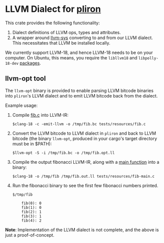 # LLVM Dialect for [pliron](../README.md)

This crate provides the following functionality:
1. Dialect definitions of LLVM ops, types and attributes.
2. A wrapper around [llvm-sys](https://crates.io/crates/llvm-sys)
  converting to and from our LLVM dialect. This necessitates
  that LLVM be installed locally.

We currently support LLVM-18, and hence LLVM-18 needs to be on your computer.
On Ubuntu, this means, you require the `libllvm18` and `libpolly-18-dev`
[packages](https://apt.llvm.org/).

## llvm-opt tool
The `llvm-opt` binary is provided to enable parsing LLVM bitcode binaries
into `pliron`'s LLVM dialect and to emit LLVM bitcode back from the dialect.

Example usage:
1. Compile [fib.c](tests/resources/fib.c) into LLVM-IR:
  
    `$clang-18 -c -emit-llvm -o /tmp/fib.bc tests/resources/fib.c `

2. Convert the LLVM bitcode to LLVM dialect in `pliron` and back to
LLVM bitcode (the binary `llvm-opt`, produced in your cargo's target
directory must be in $PATH):

    `$llvm-opt -S -i /tmp/fib.bc -o /tmp/fib.opt.ll`

3. Compile the output fibonacci LLVM-IR, along with a
[main function](tests/resources/fib-main.c) into a binary:

    `$clang-18 -o /tmp/fib /tmp/fib.out.ll tests/resources/fib-main.c`

4. Run the fibonacci binary to see the first few fibonacci numbers
printed.

    `$/tmp/fib`

    ```
        fib(0): 0
        fib(1): 0
        fib(2): 1
        fib(3): 1
        fib(4): 2
    ```

**Note**: Implementation of the LLVM dialect is not complete, and the above is just a proof-of-concept.